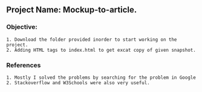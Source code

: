 ## Project Name: Mockup-to-article.

### Objective:
    1. Download the folder provided inorder to start working on the project.
    2. Adding HTML tags to index.html to get excat copy of given snapshot.
### References
    1. Mostly I solved the problems by searching for the problem in Google
    2. Stackoverflow and W3Schools were also very useful.
 